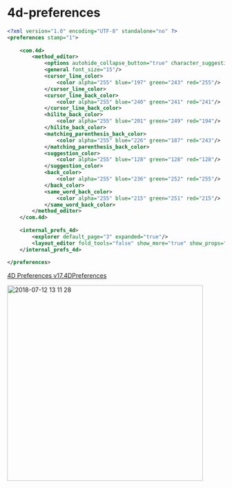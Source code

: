 # 4d-preferences

```xml
<?xml version="1.0" encoding="UTF-8" standalone="no" ?>
<preferences stamp="1">
    
    <com.4d>
        <method_editor>
            <options autohide_collapse_button="true" character_suggestion_validation="tabOnly" hilite_same_word="hiliteOnCursor" matching_parenthesis_style="backColor" show_lists="false"/>
            <general font_size="15"/>
            <cursor_line_color>
                <color alpha="255" blue="197" green="243" red="255"/>
            </cursor_line_color>
            <cursor_line_back_color>
                <color alpha="255" blue="240" green="241" red="241"/>
            </cursor_line_back_color>
            <hilite_back_color>
                <color alpha="255" blue="201" green="249" red="194"/>
            </hilite_back_color>
            <matching_parenthesis_back_color>
                <color alpha="255" blue="226" green="187" red="243"/>
            </matching_parenthesis_back_color>
            <suggestion_color>
                <color alpha="255" blue="128" green="128" red="128"/>
            </suggestion_color>
            <back_color>
                <color alpha="255" blue="236" green="252" red="255"/>
            </back_color>
            <same_word_back_color>
                <color alpha="255" blue="215" green="251" red="215"/>
            </same_word_back_color>
        </method_editor>
    </com.4d>
    
    <internal_prefs_4d>
        <explorer default_page="3" expanded="true"/>
        <layout_editor fold_tools="false" show_more="true" show_props="false" use_themes="true"/>
    </internal_prefs_4d>
    
</preferences>
```

[4D Preferences v17.4DPreferences](https://github.com/miyako/4d-preferences/blob/master/4D%20Preferences%20v17.4DPreferences)

<img width="453" alt="2018-07-12 13 11 28" src="https://user-images.githubusercontent.com/1725068/42612253-4a0670f4-85d5-11e8-84d2-c9d5f9458c1f.png">
